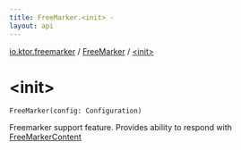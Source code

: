 ```yaml
---
title: FreeMarker.<init> - 
layout: api
---
```


<div class='api-docs-breadcrumbs'><a href="../index.html">io.ktor.freemarker</a> / <a href="index.html">FreeMarker</a> / <a href="./-init-.html">&lt;init&gt;</a></div>

# &lt;init&gt;

<div class="signature"><code><span class="identifier">FreeMarker</span><span class="symbol">(</span><span class="parameterName" id="io.ktor.freemarker.FreeMarker$<init>(freemarker.template.Configuration)/config">config</span><span class="symbol">:</span>&nbsp;<span class="identifier">Configuration</span><span class="symbol">)</span></code></div>

Freemarker support feature. Provides ability to respond with <a href="../-free-marker-content/index.html">FreeMarkerContent</a>

